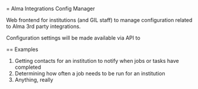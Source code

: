 = Alma Integrations Config Manager

Web frontend for institutions (and GIL staff) to manage configuration related to Alma 3rd party integrations.

Configuration settings will be made available via API to 

== Examples

1. Getting contacts for an institution to notify when jobs or tasks have completed
2. Determining how often a job needs to be run for an institution
3. Anything, really